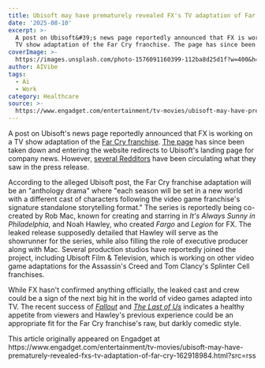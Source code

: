 ```yaml
---
title: Ubisoft may have prematurely revealed FX's TV adaptation of Far Cry
date: '2025-08-10'
excerpt: >-
  A post on Ubisoft&#39;s news page reportedly announced that FX is working on a
  TV show adaptation of the Far Cry franchise. The page has since been ta...
coverImage: >-
  https://images.unsplash.com/photo-1576091160399-112ba8d25d1f?w=400&h=200&fit=crop&auto=format
author: AIVibe
tags:
  - Ai
  - Work
category: Healthcare
source: >-
  https://www.engadget.com/entertainment/tv-movies/ubisoft-may-have-prematurely-revealed-fxs-tv-adaptation-of-far-cry-162918984.html?src=rss
---
```

<p>A post on Ubisoft&#39;s news page reportedly announced that FX is working on a TV show adaptation of the <a data-i13n="elm:context_link;elmt:doNotAffiliate;cpos:1;pos:1" class="no-affiliate-link" href="https://www.engadget.com/far-cry-6-season-pass-204352211.html">Far Cry franchise</a>. <a data-i13n="elm:context_link;elmt:doNotAffiliate;cpos:2;pos:1" class="no-affiliate-link" href="https://news.ubisoft.com/en-us/article/2YgRby0tgbIWL7K03LKN4t/far-cry-series-adaptation-in-the-works-at-fx">The page</a> has since been taken down and entering the website redirects to Ubisoft&#39;s landing page for company news. However, <a data-i13n="elm:context_link;elmt:doNotAffiliate;cpos:3;pos:1" class="no-affiliate-link" href="https://www.reddit.com/r/GamingLeaksAndRumours/comments/1mlmfpu/far_cry_series_adaptation_in_the_works_at_fx/">several Redditors</a> have been circulating what they saw in the press release.</p>
<p>According to the alleged Ubisoft post, the Far Cry franchise adaptation will be an &quot;anthology drama&quot; where &quot;each season will be set in a new world with a different cast of characters following the video game franchise&#39;s signature standalone storytelling format.&quot; The series is reportedly being co-created by Rob Mac, known for creating and starring in <em>It&#39;s Always Sunny in Philadelphia</em>, and Noah Hawley, who created <em>Fargo</em> and <em>Legion</em> for FX. The leaked release supposedly detailed that Hawley will serve as the showrunner for the series, while also filling the role of executive producer along with Mac. Several production studios have reportedly joined the project, including Ubisoft Film &amp; Television, which is working on other video game adaptations for the Assassin&#39;s Creed and Tom Clancy&#39;s Splinter Cell franchises.</p>
<span id="end-legacy-contents"></span><p>While FX hasn&#39;t confirmed anything officially, the leaked cast and crew could be a sign of the next big hit in the world of video games adapted into TV. The recent success of<em>&nbsp;</em><a data-i13n="elm:context_link;elmt:doNotAffiliate;cpos:4;pos:1" class="no-affiliate-link" href="https://www.engadget.com/the-fallout-tv-series-is-a-very-awesome-tv-show-130039789.html"><em>Fallout</em></a> and <a data-i13n="elm:context_link;elmt:doNotAffiliate;cpos:5;pos:1" class="no-affiliate-link" href="https://www.engadget.com/the-last-of-us-finale-sums-up-everything-the-shows-first-season-did-right-134544926.html"><em>The Last of Us</em></a> indicates a healthy appetite from viewers and Hawley&#39;s previous experience could be an appropriate fit for the Far Cry franchise&#39;s raw, but darkly comedic style.</p>This article originally appeared on Engadget at https://www.engadget.com/entertainment/tv-movies/ubisoft-may-have-prematurely-revealed-fxs-tv-adaptation-of-far-cry-162918984.html?src=rss
